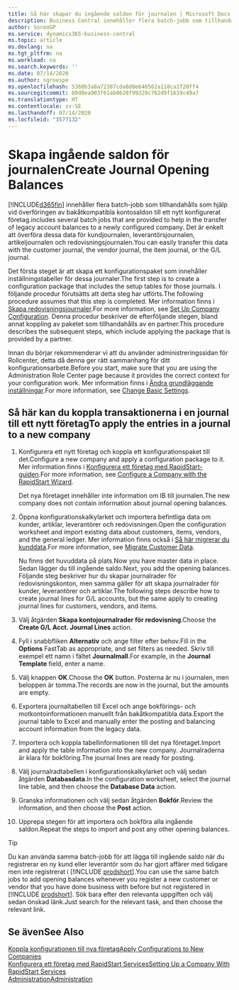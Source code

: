 ```yaml
---
title: Så här skapar du ingående saldon för journalen | Microsoft Docs
description: Business Central innehåller flera batch-jobb som tillhandahålls som hjälp vid överföringen av bakåtkompatibla kontosaldon till ett nykonfigurerat företag. Du kan enkelt överföra data med bokföring i journaler.
author: SorenGP
ms.service: dynamics365-business-central
ms.topic: article
ms.devlang: na
ms.tgt_pltfrm: na
ms.workload: na
ms.search.keywords: ''
ms.date: 07/14/2020
ms.author: sgroespe
ms.openlocfilehash: 5360b3a8a72387cda8d0e640562a118ca1f20ff4
ms.sourcegitcommit: 89d0ea903f61ab0628f99329c762d9f1619c49a7
ms.translationtype: HT
ms.contentlocale: sv-SE
ms.lasthandoff: 07/14/2020
ms.locfileid: "3577132"
---
```

# <a name="create-journal-opening-balances"></a><span data-ttu-id="9c9f1-104">Skapa ingående saldon för journalen</span><span class="sxs-lookup"><span data-stu-id="9c9f1-104">Create Journal Opening Balances</span></span>

[!INCLUDE[d365fin](includes/d365fin_md.md)] <span data-ttu-id="9c9f1-105">innehåller flera batch-jobb som tillhandahålls som hjälp vid överföringen av bakåtkompatibla kontosaldon till ett nytt konfigurerat företag.</span><span class="sxs-lookup"><span data-stu-id="9c9f1-105">includes several batch jobs that are provided to help in the transfer of legacy account balances to a newly configured company.</span></span> <span data-ttu-id="9c9f1-106">Det är enkelt att överföra dessa data för kundjournalen, leverantörsjournalen, artikeljournalen och redovisningsjournalen.</span><span class="sxs-lookup"><span data-stu-id="9c9f1-106">You can easily transfer this data with the customer journal, the vendor journal, the item journal, or the G/L journal.</span></span>

<span data-ttu-id="9c9f1-107">Det första steget är att skapa ett konfigurationspaket som innehåller inställningstabeller för dessa journaler.</span><span class="sxs-lookup"><span data-stu-id="9c9f1-107">The first step is to create a configuration package that includes the setup tables for those journals.</span></span> <span data-ttu-id="9c9f1-108">I följande procedur förutsätts att detta steg har utförts.</span><span class="sxs-lookup"><span data-stu-id="9c9f1-108">The following procedure assumes that this step is completed.</span></span> <span data-ttu-id="9c9f1-109">Mer information finns i [Skapa redovisningsjournaler](admin-set-up-company-configuration.md).</span><span class="sxs-lookup"><span data-stu-id="9c9f1-109">For more information, see [Set Up Company Configuration](admin-set-up-company-configuration.md).</span></span> <span data-ttu-id="9c9f1-110">Denna procedur beskriver de efterföljande stegen, bland annat koppling av paketet som tillhandahålls av en partner.</span><span class="sxs-lookup"><span data-stu-id="9c9f1-110">This procedure describes the subsequent steps, which include applying the package that is provided by a partner.</span></span>  

<span data-ttu-id="9c9f1-111">Innan du börjar rekommenderar vi att du använder administreringssidan för Rollcenter, detta då denna ger rätt sammanhang för ditt konfigurationsarbete.</span><span class="sxs-lookup"><span data-stu-id="9c9f1-111">Before you start, make sure that you are using the Administration Role Center page because it provides the correct context for your configuration work.</span></span> <span data-ttu-id="9c9f1-112">Mer information finns i [Ändra grundläggande inställningar](ui-change-basic-settings.md).</span><span class="sxs-lookup"><span data-stu-id="9c9f1-112">For more information, see [Change Basic Settings](ui-change-basic-settings.md).</span></span>

## <a name="to-apply-the-entries-in-a-journal-to-a-new-company"></a><span data-ttu-id="9c9f1-113">Så här kan du koppla transaktionerna i en journal till ett nytt företag</span><span class="sxs-lookup"><span data-stu-id="9c9f1-113">To apply the entries in a journal to a new company</span></span>

1. <span data-ttu-id="9c9f1-114">Konfigurera ett nytt företag och koppla ett konfigurationspaket till det.</span><span class="sxs-lookup"><span data-stu-id="9c9f1-114">Configure a new company and apply a configuration package to it.</span></span> <span data-ttu-id="9c9f1-115">Mer information finns i [Konfigurera ett företag med RapidStart-guiden](admin-how-to-configure-a-company-with-the-rapidstart-wizard.md).</span><span class="sxs-lookup"><span data-stu-id="9c9f1-115">For more information, see [Configure a Company with the RapidStart Wizard](admin-how-to-configure-a-company-with-the-rapidstart-wizard.md).</span></span>  

    <span data-ttu-id="9c9f1-116">Det nya företaget innehåller inte information om IB till journalen.</span><span class="sxs-lookup"><span data-stu-id="9c9f1-116">The new company does not contain information about journal opening balances.</span></span>  

2. <span data-ttu-id="9c9f1-117">Öppna konfigurationskalkylarket och importera befintliga data om kunder, artiklar, leverantörer och redovisningen.</span><span class="sxs-lookup"><span data-stu-id="9c9f1-117">Open the configuration worksheet and import existing data about customers, items, vendors, and the general ledger.</span></span> <span data-ttu-id="9c9f1-118">Mer information finns också i  [Så här migrerar du kunddata](admin-migrate-customer-data.md).</span><span class="sxs-lookup"><span data-stu-id="9c9f1-118">For more information, see [Migrate Customer Data](admin-migrate-customer-data.md).</span></span>  

    <span data-ttu-id="9c9f1-119">Nu finns det huvuddata på plats.</span><span class="sxs-lookup"><span data-stu-id="9c9f1-119">Now you have master data in place.</span></span> <span data-ttu-id="9c9f1-120">Sedan lägger du till ingående saldo.</span><span class="sxs-lookup"><span data-stu-id="9c9f1-120">Next, you add the opening balances.</span></span> <span data-ttu-id="9c9f1-121">Följande steg beskriver hur du skapar journalrader för redovisningskonton, men samma gäller för att skapa journalrader för kunder, leverantörer och artiklar.</span><span class="sxs-lookup"><span data-stu-id="9c9f1-121">The following steps describe how to create journal lines for G/L accounts, but the same apply to creating journal lines for customers, vendors, and items.</span></span>  
3. <span data-ttu-id="9c9f1-122">Välj åtgärden **Skapa kontojournalrader för redovisning**.</span><span class="sxs-lookup"><span data-stu-id="9c9f1-122">Choose the **Create G/L Acct. Journal Lines** action.</span></span>  
4. <span data-ttu-id="9c9f1-123">Fyll i snabbfliken **Alternativ** och ange filter efter behov.</span><span class="sxs-lookup"><span data-stu-id="9c9f1-123">Fill in the **Options** FastTab as appropriate, and set filters as needed.</span></span> <span data-ttu-id="9c9f1-124">Skriv till exempel ett namn i fältet **Journalmall**.</span><span class="sxs-lookup"><span data-stu-id="9c9f1-124">For example, in the **Journal Template** field, enter a name.</span></span>  
5. <span data-ttu-id="9c9f1-125">Välj knappen **OK**.</span><span class="sxs-lookup"><span data-stu-id="9c9f1-125">Choose the **OK** button.</span></span> <span data-ttu-id="9c9f1-126">Posterna är nu i journalen, men beloppen är tomma.</span><span class="sxs-lookup"><span data-stu-id="9c9f1-126">The records are now in the journal, but the amounts are empty.</span></span>  
6. <span data-ttu-id="9c9f1-127">Exportera journaltabellen till Excel och ange bokförings- och motkontoinformationen manuellt från bakåtkompatibla data.</span><span class="sxs-lookup"><span data-stu-id="9c9f1-127">Export the journal table to Excel and manually enter the posting and balancing account information from the legacy data.</span></span>
7. <span data-ttu-id="9c9f1-128">Importera och koppla tabellinformationen till det nya företaget.</span><span class="sxs-lookup"><span data-stu-id="9c9f1-128">Import and apply the table information into the new company.</span></span> <span data-ttu-id="9c9f1-129">Journalraderna är klara för bokföring.</span><span class="sxs-lookup"><span data-stu-id="9c9f1-129">The journal lines are ready for posting.</span></span>  
8. <span data-ttu-id="9c9f1-130">Välj journalradtabellen i konfigurationskalkylarket och välj sedan åtgärden **Databasdata**.</span><span class="sxs-lookup"><span data-stu-id="9c9f1-130">In the configuration worksheet, select the journal line table, and then choose the **Database Data** action.</span></span>  
9. <span data-ttu-id="9c9f1-131">Granska informationen och välj sedan åtgärden **Bokför**.</span><span class="sxs-lookup"><span data-stu-id="9c9f1-131">Review the information, and then choose the **Post** action.</span></span>  
10. <span data-ttu-id="9c9f1-132">Upprepa stegen för att importera och bokföra alla ingående saldon.</span><span class="sxs-lookup"><span data-stu-id="9c9f1-132">Repeat the steps to import and post any other opening balances.</span></span>  

> [!TIP]
> <span data-ttu-id="9c9f1-133">Du kan använda samma batch-jobb för att lägga till ingående saldo när du registrerar en ny kund eller leverantör som du har gjort affärer med tidigare men inte registrerat i [!INCLUDE [prodshort](includes/prodshort.md)].</span><span class="sxs-lookup"><span data-stu-id="9c9f1-133">You can use the same batch jobs to add opening balances whenever you register a new customer or vendor that you have done business with before but not registered in [!INCLUDE [prodshort](includes/prodshort.md)].</span></span> <span data-ttu-id="9c9f1-134">Sök bara efter den relevanta uppgiften och välj sedan önskad länk.</span><span class="sxs-lookup"><span data-stu-id="9c9f1-134">Just search for the relevant task, and then choose the relevant link.</span></span>

## <a name="see-also"></a><span data-ttu-id="9c9f1-135">Se även</span><span class="sxs-lookup"><span data-stu-id="9c9f1-135">See Also</span></span>

[<span data-ttu-id="9c9f1-136">Koppla konfigurationen till nya företag</span><span class="sxs-lookup"><span data-stu-id="9c9f1-136">Apply Configurations to New Companies</span></span>](admin-apply-configuration-to-new-companies.md)  
[<span data-ttu-id="9c9f1-137">Konfigurera ett företag med RapidStart Services</span><span class="sxs-lookup"><span data-stu-id="9c9f1-137">Setting Up a Company With RapidStart Services</span></span>](admin-set-up-a-company-with-rapidstart.md)  
[<span data-ttu-id="9c9f1-138">Administration</span><span class="sxs-lookup"><span data-stu-id="9c9f1-138">Administration</span></span>](admin-setup-and-administration.md)  
